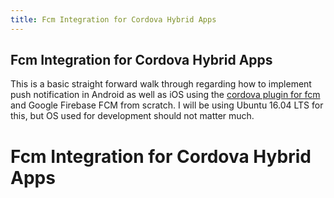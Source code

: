 ```yaml
---
title: Fcm Integration for Cordova Hybrid Apps
---
```

## Fcm Integration for Cordova Hybrid Apps
This is a basic straight forward walk through regarding how to implement push notification in Android as well as iOS using the <a href='https://github.com/fechanique/cordova-plugin-fcm' target='_new' rel='nofollow'> cordova plugin for fcm </a> and Google Firebase FCM from scratch. I will be using Ubuntu 16.04 LTS for this, but OS used for development should not matter much.

# Fcm Integration for Cordova Hybrid Apps
